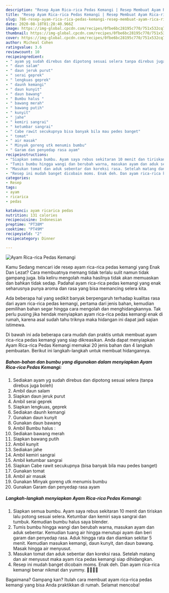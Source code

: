 ```yaml
---
description: "Resep Ayam Rica-rica Pedas Kemangi | Resep Membuat Ayam Rica-rica Pedas Kemangi Yang Enak Banget"
title: "Resep Ayam Rica-rica Pedas Kemangi | Resep Membuat Ayam Rica-rica Pedas Kemangi Yang Enak Banget"
slug: 786-resep-ayam-rica-rica-pedas-kemangi-resep-membuat-ayam-rica-rica-pedas-kemangi-yang-enak-banget
date: 2020-08-18T01:28:40.966Z
image: https://img-global.cpcdn.com/recipes/0fbe6bc28195c770/751x532cq70/ayam-rica-rica-pedas-kemangi-foto-resep-utama.jpg
thumbnail: https://img-global.cpcdn.com/recipes/0fbe6bc28195c770/751x532cq70/ayam-rica-rica-pedas-kemangi-foto-resep-utama.jpg
cover: https://img-global.cpcdn.com/recipes/0fbe6bc28195c770/751x532cq70/ayam-rica-rica-pedas-kemangi-foto-resep-utama.jpg
author: Micheal Cohen
ratingvalue: 3.6
reviewcount: 10
recipeingredient:
- " ayam yg sudah direbus dan dipotong sesuai selera tanpa direbus juga boleh"
- " daun salam"
- " daun jeruk purut"
- " serai geprek"
- " lengkuas geprek"
- " daunh kemangi"
- " daun kunyit"
- " daun bawang"
- " Bumbu halus "
- " bawang merah"
- " bawang putih"
- " kunyit"
- " jahe"
- " kemiri sangrai"
- " ketumbar sangrai"
- " Cabe rawit secukupnya bisa banyak bila mau pedes banget"
- " tomat"
- " air masak"
- " Minyak goreng utk menumis bumbu"
- " Garam dan penyedap rasa ayam"
recipeinstructions:
- "Siapkan semua bumbu. Ayam saya rebus sekitaran 10 menit dan tiriskan lalu potong sesuai selera. Ketumbar dan kemiri saya sangrai dan tumbuk. Kemudian bumbu halus saya blender."
- "Tumis bumbu hingga wangi dan berubah warna, masukan ayam dan aduk sebentar. Kemudian tuang air hingga menutupi ayam dan beri garam dan penyedap rasa. Aduk hingga rata dan diamkan sekitar 5 menit. Kemudian masukan kemangi, daun kunyit, dan daun bawang. Masak hingga air menyusut."
- "Masukan tomat dan aduk sebentar dan koreksi rasa. Setelah matang dan air menyusut maka ayam rica pedas kemangi siap dihidangkan."
- "Resep ini mudah banget dicobain moms. Enak deh. Dan ayam rica-rica kemangi benar nikmat dan yummy. 🥰🥰🥰🥰"
categories:
- Resep
tags:
- ayam
- ricarica
- pedas

katakunci: ayam ricarica pedas 
nutrition: 131 calories
recipecuisine: Indonesian
preptime: "PT38M"
cooktime: "PT49M"
recipeyield: "2"
recipecategory: Dinner

---
```



![Ayam Rica-rica Pedas Kemangi](https://img-global.cpcdn.com/recipes/0fbe6bc28195c770/751x532cq70/ayam-rica-rica-pedas-kemangi-foto-resep-utama.jpg)

Kamu Sedang mencari ide resep ayam rica-rica pedas kemangi yang Enak Dan Lezat? Cara membuatnya memang tidak terlalu sulit namun tidak gampang juga. bila keliru mengolah maka hasilnya tidak akan memuaskan dan bahkan tidak sedap. Padahal ayam rica-rica pedas kemangi yang enak seharusnya punya aroma dan rasa yang bisa memancing selera kita.



Ada beberapa hal yang sedikit banyak berpengaruh terhadap kualitas rasa dari ayam rica-rica pedas kemangi, pertama dari jenis bahan, kemudian pemilihan bahan segar hingga cara mengolah dan menghidangkannya. Tak perlu pusing jika hendak menyiapkan ayam rica-rica pedas kemangi enak di rumah, karena asal sudah tahu triknya maka hidangan ini dapat jadi sajian istimewa.


Di bawah ini ada beberapa cara mudah dan praktis untuk membuat ayam rica-rica pedas kemangi yang siap dikreasikan. Anda dapat menyiapkan Ayam Rica-rica Pedas Kemangi memakai 20 jenis bahan dan 4 langkah pembuatan. Berikut ini langkah-langkah untuk membuat hidangannya.

<!--inarticleads1-->

##### Bahan-bahan dan bumbu yang digunakan dalam menyiapkan Ayam Rica-rica Pedas Kemangi:

1. Sediakan  ayam yg sudah direbus dan dipotong sesuai selera (tanpa direbus juga boleh)
1. Ambil  daun salam
1. Siapkan  daun jeruk purut
1. Ambil  serai geprek
1. Siapkan  lengkuas, geprek
1. Sediakan  daunh kemangi
1. Gunakan  daun kunyit
1. Gunakan  daun bawang
1. Ambil  Bumbu halus :
1. Sediakan  bawang merah
1. Siapkan  bawang putih
1. Ambil  kunyit
1. Sediakan  jahe
1. Ambil  kemiri sangrai
1. Ambil  ketumbar sangrai
1. Siapkan  Cabe rawit secukupnya (bisa banyak bila mau pedes banget)
1. Gunakan  tomat
1. Ambil  air masak
1. Gunakan  Minyak goreng utk menumis bumbu
1. Gunakan  Garam dan penyedap rasa ayam




<!--inarticleads2-->

##### Langkah-langkah menyiapkan Ayam Rica-rica Pedas Kemangi:

1. Siapkan semua bumbu. Ayam saya rebus sekitaran 10 menit dan tiriskan lalu potong sesuai selera. Ketumbar dan kemiri saya sangrai dan tumbuk. Kemudian bumbu halus saya blender.
1. Tumis bumbu hingga wangi dan berubah warna, masukan ayam dan aduk sebentar. Kemudian tuang air hingga menutupi ayam dan beri garam dan penyedap rasa. Aduk hingga rata dan diamkan sekitar 5 menit. Kemudian masukan kemangi, daun kunyit, dan daun bawang. Masak hingga air menyusut.
1. Masukan tomat dan aduk sebentar dan koreksi rasa. Setelah matang dan air menyusut maka ayam rica pedas kemangi siap dihidangkan.
1. Resep ini mudah banget dicobain moms. Enak deh. Dan ayam rica-rica kemangi benar nikmat dan yummy. 🥰🥰🥰🥰




Bagaimana? Gampang kan? Itulah cara membuat ayam rica-rica pedas kemangi yang bisa Anda praktikkan di rumah. Selamat mencoba!
